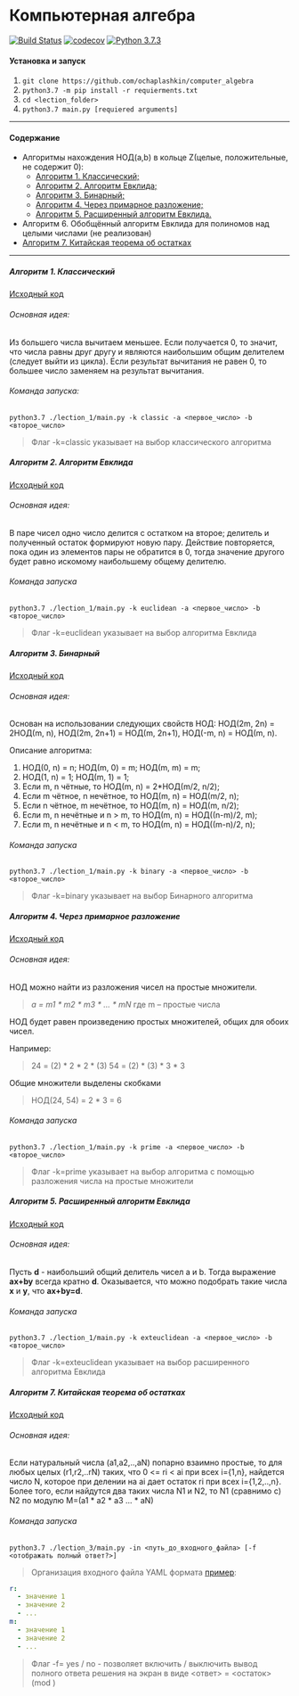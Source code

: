# Компьютерная алгебра
[![Build Status](https://travis-ci.org/ochaplashkin/computer_algebra.svg?branch=master)](https://travis-ci.org/ochaplashkin/computer_algebra) [![codecov](https://codecov.io/gh/ochaplashkin/computer_algebra/branch/master/graph/badge.svg)](https://codecov.io/gh/ochaplashkin/computer_algebra) [![Python 3.7.3](https://img.shields.io/badge/python-3.7.3-blue.svg)](https://www.python.org/downloads/release/python-373/)
#### Установка и запуск
1. ```git clone https://github.com/ochaplashkin/computer_algebra```
2. ```python3.7 -m pip install -r requierments.txt```
3. ```cd <lection_folder>```
3. ```python3.7 main.py [requiered arguments]```
------------
#### Содержание
  - Алгоритмы нахождения НОД(а,b) в кольце Z(целые, положительные, не содержит 0):
      - [Алгоритм 1. Классический;](https://github.com/ochaplashkin/computer_algebra/blob/master/README.md#алгоритм-1-классический)
      - [Алгоритм 2. Алгоритм Евклида;](https://github.com/ochaplashkin/computer_algebra/blob/master/README.md#алгоритм-2-алгоритм-евклида)
      - [Алгоритм 3. Бинарный;](https://github.com/ochaplashkin/computer_algebra/blob/master/README.md#алгоритм-3-бинарный)
      - [Алгоритм 4. Через примарное разложение;](https://github.com/ochaplashkin/computer_algebra/blob/master/README.md#алгоритм-4-через-примарное-разложение)
      - [Алгоритм 5. Расширенный алгоритм Евклида.](https://github.com/ochaplashkin/computer_algebra/blob/master/README.md#алгоритм-5-расширенный-алгоритм-евклида)
  - Алгоритм 6. Обобщённый алгоритм Евклида для полиномов над целыми числами (не реализован)
  - [Алгоритм 7. Китайская теорема об остатках](https://github.com/ochaplashkin/computer_algebra/blob/master/README.md#алгоритм-7-китайская-теорема-об-остатках)
------------
##### Алгоритм 1. Классический

[Исходный код](https://github.com/ochaplashkin/computer_algebra/blob/master/lection_1/main.py#L39)

###### Основная идея:

Из большего числа вычитаем меньшее. Если получается 0, то значит, что числа равны друг другу и являются наибольшим общим делителем (следует выйти из цикла). Если результат вычитания не равен 0, то большее число заменяем на результат вычитания.

###### Команда запуска:

`python3.7 ./lection_1/main.py -k classic -a <первое_число> -b <второе_число>`

> Флаг -k=classic указывает на выбор классического алгоритма

##### Алгоритм 2. Алгоритм Евклида

[Исходный код](https://github.com/ochaplashkin/computer_algebra/blob/master/lection_1/main.py#L58)

###### Основная идея:

В паре чисел одно число делится с остатком на второе; делитель и полученный остаток формируют новую пару. Действие повторяется, пока один из элементов пары не обратится в 0, тогда значение другого будет равно искомому наибольшему общему делителю.

###### Команда запуска
`python3.7 ./lection_1/main.py -k euclidean -a <первое_число> -b <второе_число>`

> Флаг -k=euclidean указывает на выбор алгоритма Евклида

##### Алгоритм 3. Бинарный
[Исходный код](https://github.com/ochaplashkin/computer_algebra/blob/master/lection_1/main.py#L75)

###### Основная идея:
Основан на использовании следующих свойств НОД:
НОД(2m, 2n) = 2НОД(m, n),
НОД(2m, 2n+1) = НОД(m, 2n+1),
НОД(-m, n) = НОД(m, n).

Описание алгоритма:
1. НОД(0, n) = n; НОД(m, 0) = m; НОД(m, m) = m;
2. НОД(1, n) = 1; НОД(m, 1) = 1;
3. Если m, n чётные, то НОД(m, n) = 2*НОД(m/2, n/2);
4. Если m чётное, n нечётное, то НОД(m, n) = НОД(m/2, n);
5. Если n чётное, m нечётное, то НОД(m, n) = НОД(m, n/2);
6. Если m, n нечётные и n > m, то НОД(m, n) = НОД((n-m)/2, m);
7. Если m, n нечётные и n < m, то НОД(m, n) = НОД((m-n)/2, n);

###### Команда запуска
`python3.7 ./lection_1/main.py -k binary -a <первое_число> -b <второе_число>`

> Флаг -k=binary указывает на выбор Бинарного алгоритма

##### Алгоритм 4. Через примарное разложение
[Исходный код](https://github.com/ochaplashkin/computer_algebra/blob/master/lection_1/main.py#L103)

###### Основная идея:

НОД можно найти из разложения чисел на простые множители.

> *a = m1 * m2 * m3 * ... * mN*
>где m – простые числа

НОД будет равен произведению простых множителей, общих для обоих чисел.

Например:

>24 = (2) * 2 * 2 * (3)
>54 = (2) * (3) * 3 * 3

Общие множители выделены скобками

> НОД(24, 54) = 2 * 3 = 6

###### Команда запуска
`python3.7 ./lection_1/main.py -k prime -a <первое_число> -b <второе_число>`

> Флаг -k=prime указывает на выбор алгоритма с помощью разложения числа на простые множители

##### Алгоритм 5. Расширенный алгоритм Евклида
[Исходный код](https://github.com/ochaplashkin/computer_algebra/blob/master/lection_1/main.py#L137)

###### Основная идея:

Пусть **d** - наибольший общий делитель чисел a и b. Тогда выражение  **ax+by** всегда кратно **d**. Оказывается, что можно подобрать такие числа **x** и **y**, что **ax+by=d**.

###### Команда запуска
`python3.7 ./lection_1/main.py -k exteuclidean -a <первое_число> -b <второе_число>`

> Флаг -k=exteuclidean указывает на выбор расширенного алгоритма Евклида

##### Алгоритм 7. Китайская теорема об остатках
[Исходный код](https://github.com/ochaplashkin/computer_algebra/blob/master/lection_3/main.py#L32)

###### Основная идея:

Если натуральный числа (a1,a2,..,aN) попарно взаимно простые, то для любых целых (r1,r2,..rN) таких, что 0 <= ri < ai при всех i={1,n}, найдется число N, которое при делении на ai дает остаток ri  при всех i={1,2,..,n}. Более того, если найдутся два таких числа N1 и N2, то N1 (сравнимо с) N2 по модулю M=(a1 * a2 * a3 ... * aN)

###### Команда запуска
`python3.7 ./lection_3/main.py -in <путь_до_входного_файла> [-f <отображать полный ответ?>]`

> Организация входного файла YAML формата [пример](https://github.com/ochaplashkin/computer_algebra/blob/master/lection_3/input.yaml):

```yaml
r:
  - значение 1
  - значение 2
  - ...
m:
  - значение 1
  - значение 2
  - ...
```

> Флаг -f= yes / no - позволяет включить / выключить вывод полного ответа решения на экран в виде <ответ> = <остаток> (mod <M>)
